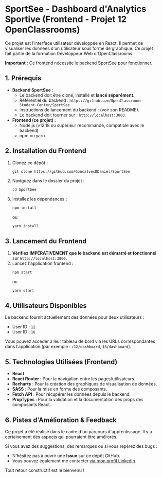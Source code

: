 # SportSee - Dashboard d'Analytics Sportive (Frontend - Projet 12 OpenClassrooms)

Ce projet est l'interface utilisateur développée en React. Il permet de visualiser les données d'un utilisateur sous forme de graphique. Ce projet fait partie de la formation Développeur Web d'OpenClassrooms.

**Important :** Ce frontend nécessite le backend SportSee pour fonctionner.

## 1. Prérequis

-   **Backend SportSee :**
    -   Le backend doit être cloné, installé et **lancé séparément**.
    -   Référentiel du backend : `https://github.com/OpenClassrooms-Student-Center/SportSee`
    -   Instructions de lancement du backend : (voir son README).
    -   Le backend doit tourner sur : `http://localhost:3000`.
-   **Frontend (ce projet) :**
    -   Node.js (v12.18 ou supérieur recommandé, compatible avec le backend)
    -   npm ou yarn

## 2. Installation du Frontend

1.  Clonez ce dépôt :
    ```bash
    git clone https://github.com/GoncalvesDDaniel/SportSee
    ```
2.  Naviguez dans le dossier du projet :
    ```bash
    cd SportSee
    ```
3.  Installez les dépendances :
    ```bash
    npm install
    ```
    ou
    ```bash
    yarn install
    ```

## 3. Lancement du Frontend

1.  **Vérifiez IMPÉRATIVEMENT que le backend est démarré et fonctionnel** sur `http://localhost:3000`.
2.  Lancez l'application frontend :
    ```bash
    npm start
    ```
    ou
    ```bash
    yarn start
    ```

## 4. Utilisateurs Disponibles

Le backend fournit actuellement des données pour deux utilisateurs :

-   User ID : `12`
-   User ID : `18`

Vous pouvez accéder à leur tableau de bord via les URLs correspondantes dans l'application (par exemple : `/12/dashboard`, `18/dashboard`).

## 5. Technologies Utilisées (Frontend)

-   **React**
-   **React Router** : Pour la navigation entre les pages/utilisateurs.
-   **Recharts** : Pour la création des graphiques de visualisation de données.
-   **SASS** : Pour la mise en forme des composants.
-   **Fetch API** : Pour récupérer les données depuis le backend.
-   **PropTypes** : Pour la validation et la documentation des props des composants React.

## 6. Pistes d'Amélioration & Feedback

Ce projet a été réalisé dans le cadre d'un parcours d'apprentissage. Il y a certainement des aspects qui pourraient être améliorés.

Si vous avez des suggestions, des remarques ou si vous repérez des bugs :

-   N'hésitez pas à ouvrir une **Issue** sur ce dépôt GitHub.
-   Vous pouvez également me contacter [via mon profil LinkedIn](https://www.linkedin.com/in/daniel-d-gon%C3%A7alves/).

Tout retour constructif est le bienvenu !
